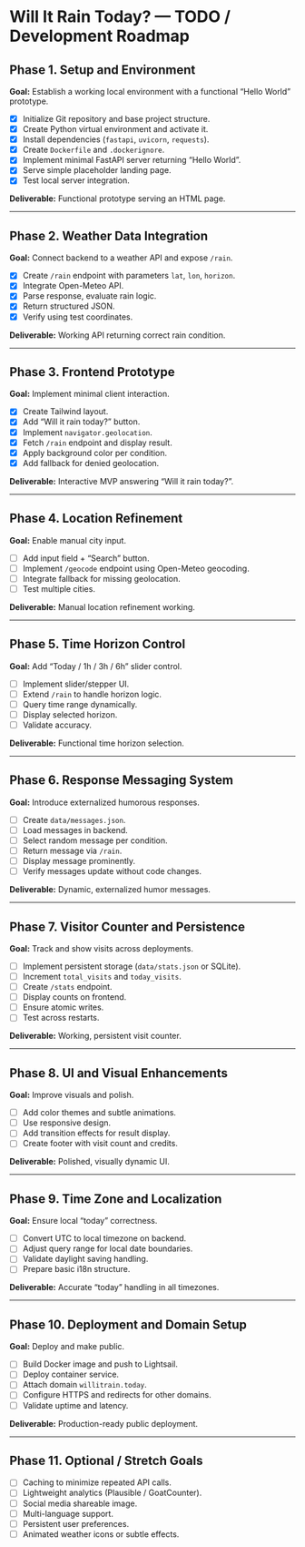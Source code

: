 # Will It Rain Today? — TODO / Development Roadmap

## Phase 1. Setup and Environment

**Goal:** Establish a working local environment with a functional “Hello World” prototype.
* [x] Initialize Git repository and base project structure.
* [x] Create Python virtual environment and activate it.
* [x] Install dependencies (`fastapi`, `uvicorn`, `requests`).
* [x] Create `Dockerfile` and `.dockerignore`.
* [x] Implement minimal FastAPI server returning “Hello World”.
* [x] Serve simple placeholder landing page.
* [x] Test local server integration.

**Deliverable:** Functional prototype serving an HTML page.

---

## Phase 2. Weather Data Integration

**Goal:** Connect backend to a weather API and expose `/rain`.

* [x] Create `/rain` endpoint with parameters `lat`, `lon`, `horizon`.
* [x] Integrate Open-Meteo API.
* [x] Parse response, evaluate rain logic.
* [x] Return structured JSON.
* [x] Verify using test coordinates.

**Deliverable:** Working API returning correct rain condition.

---

## Phase 3. Frontend Prototype

**Goal:** Implement minimal client interaction.

* [x] Create Tailwind layout.
* [x] Add “Will it rain today?” button.
* [x] Implement `navigator.geolocation`.
* [x] Fetch `/rain` endpoint and display result.
* [x] Apply background color per condition.
* [x] Add fallback for denied geolocation.

**Deliverable:** Interactive MVP answering “Will it rain today?”.

---

## Phase 4. Location Refinement

**Goal:** Enable manual city input.

* [ ] Add input field + “Search” button.
* [ ] Implement `/geocode` endpoint using Open-Meteo geocoding.
* [ ] Integrate fallback for missing geolocation.
* [ ] Test multiple cities.

**Deliverable:** Manual location refinement working.

---

## Phase 5. Time Horizon Control

**Goal:** Add “Today / 1h / 3h / 6h” slider control.

* [ ] Implement slider/stepper UI.
* [ ] Extend `/rain` to handle horizon logic.
* [ ] Query time range dynamically.
* [ ] Display selected horizon.
* [ ] Validate accuracy.

**Deliverable:** Functional time horizon selection.

---

## Phase 6. Response Messaging System

**Goal:** Introduce externalized humorous responses.

* [ ] Create `data/messages.json`.
* [ ] Load messages in backend.
* [ ] Select random message per condition.
* [ ] Return message via `/rain`.
* [ ] Display message prominently.
* [ ] Verify messages update without code changes.

**Deliverable:** Dynamic, externalized humor messages.

---

## Phase 7. Visitor Counter and Persistence

**Goal:** Track and show visits across deployments.

* [ ] Implement persistent storage (`data/stats.json` or SQLite).
* [ ] Increment `total_visits` and `today_visits`.
* [ ] Create `/stats` endpoint.
* [ ] Display counts on frontend.
* [ ] Ensure atomic writes.
* [ ] Test across restarts.

**Deliverable:** Working, persistent visit counter.

---

## Phase 8. UI and Visual Enhancements

**Goal:** Improve visuals and polish.

* [ ] Add color themes and subtle animations.
* [ ] Use responsive design.
* [ ] Add transition effects for result display.
* [ ] Create footer with visit count and credits.

**Deliverable:** Polished, visually dynamic UI.

---

## Phase 9. Time Zone and Localization

**Goal:** Ensure local “today” correctness.

* [ ] Convert UTC to local timezone on backend.
* [ ] Adjust query range for local date boundaries.
* [ ] Validate daylight saving handling.
* [ ] Prepare basic i18n structure.

**Deliverable:** Accurate “today” handling in all timezones.

---

## Phase 10. Deployment and Domain Setup

**Goal:** Deploy and make public.

* [ ] Build Docker image and push to Lightsail.
* [ ] Deploy container service.
* [ ] Attach domain `willitrain.today`.
* [ ] Configure HTTPS and redirects for other domains.
* [ ] Validate uptime and latency.

**Deliverable:** Production-ready public deployment.

---

## Phase 11. Optional / Stretch Goals

* [ ] Caching to minimize repeated API calls.
* [ ] Lightweight analytics (Plausible / GoatCounter).
* [ ] Social media shareable image.
* [ ] Multi-language support.
* [ ] Persistent user preferences.
* [ ] Animated weather icons or subtle effects.

```